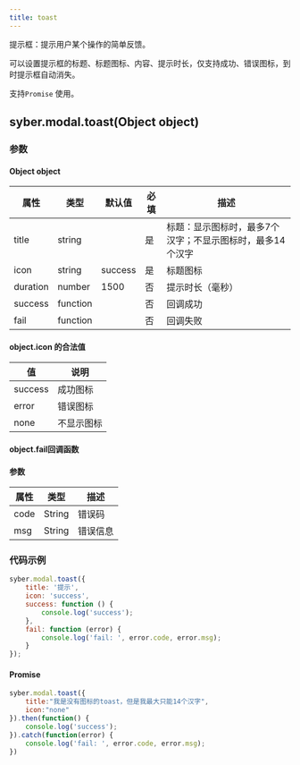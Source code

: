 ```yaml
---
title: toast
---
```


提示框：提示用户某个操作的简单反馈。

可以设置提示框的标题、标题图标、内容、提示时长，仅支持成功、错误图标，到时提示框自动消失。

支持`Promise` 使用。


## syber.modal.toast(Object object)
### 参数
#### Object object
| 属性     | 类型  | 默认值 | 必填 | 描述                         |
| ---------- | ------- | -------- | -------- | -------------------------- |
| title | string | | 是 |标题：显示图标时，最多7个汉字；不显示图标时，最多14个汉字 |
| icon | string | success | 是 | 标题图标 |
| duration | number | 1500 | 否 | 提示时长（毫秒） |
| success | function |  |  否     | 回调成功      |
| fail   | function |  |  否     | 回调失败      |


#### object.icon 的合法值
| 值     | 说明    |
| ---------- | ------- |
| success | 成功图标 |
| error | 错误图标 |
| none | 不显示图标 |


#### object.fail回调函数
#### 参数
| 属性 | 类型  | 描述 |
| -- | -- | -- |
| code | String | 错误码 |
| msg | String  | 错误信息 |

### 代码示例
```javascript
syber.modal.toast({
    title: '提示',
    icon: 'success',
    success: function () {
        console.log('success');  
    },
    fail: function (error) {
	    console.log('fail: ', error.code, error.msg);
    }
});
```

#### Promise
```javascript
syber.modal.toast({
    title:"我是没有图标的toast，但是我最大只能14个汉字",
    icon:"none"
}).then(function() {
    console.log('success');  
}).catch(function(error) {
    console.log('fail: ', error.code, error.msg);
})
```